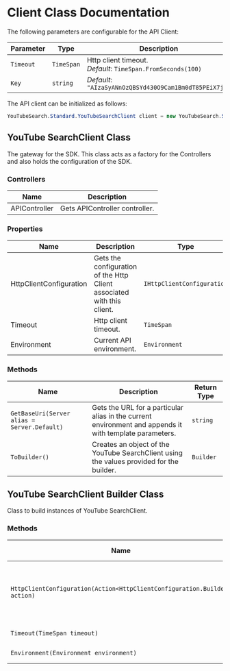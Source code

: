 
# Client Class Documentation

The following parameters are configurable for the API Client:

| Parameter | Type | Description |
|  --- | --- | --- |
| `Timeout` | `TimeSpan` | Http client timeout.<br>*Default*: `TimeSpan.FromSeconds(100)` |
| `Key` | `string` | *Default*: `"AIzaSyANnOzQBSYd430O9Cam1Bm0dT85PEiX7jA"` |

The API client can be initialized as follows:

```csharp
YouTubeSearch.Standard.YouTubeSearchClient client = new YouTubeSearch.Standard.YouTubeSearchClient.Builder().Build();
```

## YouTube SearchClient Class

The gateway for the SDK. This class acts as a factory for the Controllers and also holds the configuration of the SDK.

### Controllers

| Name | Description |
|  --- | --- |
| APIController | Gets APIController controller. |

### Properties

| Name | Description | Type |
|  --- | --- | --- |
| HttpClientConfiguration | Gets the configuration of the Http Client associated with this client. | `IHttpClientConfiguration` |
| Timeout | Http client timeout. | `TimeSpan` |
| Environment | Current API environment. | `Environment` |

### Methods

| Name | Description | Return Type |
|  --- | --- | --- |
| `GetBaseUri(Server alias = Server.Default)` | Gets the URL for a particular alias in the current environment and appends it with template parameters. | `string` |
| `ToBuilder()` | Creates an object of the YouTube SearchClient using the values provided for the builder. | `Builder` |

## YouTube SearchClient Builder Class

Class to build instances of YouTube SearchClient.

### Methods

| Name | Description | Return Type |
|  --- | --- | --- |
| `HttpClientConfiguration(Action<HttpClientConfiguration.Builder> action)` | Gets the configuration of the Http Client associated with this client. | `Builder` |
| `Timeout(TimeSpan timeout)` | Http client timeout. | `Builder` |
| `Environment(Environment environment)` | Current API environment. | `Builder` |

